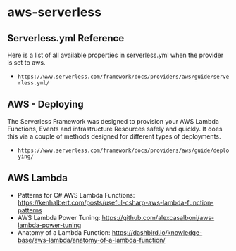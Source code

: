 # aws-serverless


## Serverless.yml Reference

Here is a list of all available properties in serverless.yml when the provider is set to aws.

- `https://www.serverless.com/framework/docs/providers/aws/guide/serverless.yml/`

## AWS - Deploying

The Serverless Framework was designed to provision your AWS Lambda Functions, Events and infrastructure Resources safely and quickly. It does this via a couple of methods designed for different types of deployments.

- `https://www.serverless.com/framework/docs/providers/aws/guide/deploying/`

## AWS Lambda

- Patterns for C# AWS Lambda Functions: https://kenhalbert.com/posts/useful-csharp-aws-lambda-function-patterns
- AWS Lambda Power Tuning: https://github.com/alexcasalboni/aws-lambda-power-tuning
- Anatomy of a Lambda Function: https://dashbird.io/knowledge-base/aws-lambda/anatomy-of-a-lambda-function/
